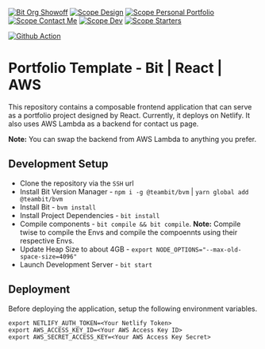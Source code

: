 [![Bit Org Showoff](https://img.shields.io/badge/Bit-@Showoff-2C00C3)](https://bit.cloud/showoff)
[![Scope Design](https://img.shields.io/badge/Scope-Design_(30)-820596)](https://bit.cloud/showoff/design)
[![Scope Personal Portfolio](https://img.shields.io/badge/Scope-Personal_Portfolio_(22)-820596)](https://bit.cloud/showoff/personal-portfolio)
[![Scope Contact Me](https://img.shields.io/badge/Scope-Contact_Me_(5)-820596)](https://bit.cloud/showoff/contact-me)
[![Scope Dev](https://img.shields.io/badge/Scope-Dev_(4)-820596)](https://bit.cloud/showoff/dev)
[![Scope Starters](https://img.shields.io/badge/Scope-Starters_(1)-820596)](https://bit.cloud/showoff/starters)

[![Github Action](https://github.com/bitdev-community/bit-react-portfolio-site/actions/workflows/portfolio-quickstart.yml/badge.svg)](https://github.com/bitdev-community/bit-react-portfolio-site/actions/workflows/portfolio-quickstart.yml)

# Portfolio Template - Bit | React | AWS

This repository contains a composable frontend application that can serve as a portfolio project designed by React.
Currently, it deploys on Netlify. It also uses AWS Lambda as a backend for contact us page.

**Note:** You can swap the backend from AWS Lambda to anything you prefer.

## Development Setup

- Clone the repository via the `SSH` url
- Install Bit Version Manager - `npm i -g @teambit/bvm` | `yarn global add @teambit/bvm`
- Install Bit - `bvm install`
- Install Project Dependencies - `bit install`
- Compile components - `bit compile && bit compile`. **Note:** Compile twise to compile the Envs and compile the compoennts using their respective Envs.
- Update Heap Size to about 4GB - `export NODE_OPTIONS="--max-old-space-size=4096"`
- Launch Development Server - `bit start`

## Deployment

Before deploying the application, setup the following environment variables.

```
export NETLIFY_AUTH_TOKEN=<Your Netlify Token>
export AWS_ACCESS_KEY_ID=<Your AWS Access Key ID>
export AWS_SECRET_ACCESS_KEY=<Your AWS Access Key Secret>
```
